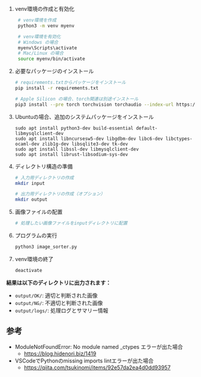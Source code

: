 1. venv環境の作成と有効化

   ```sh
    # venv環境を作成
    python3 -m venv myenv

    # venv環境を有効化
    # Windows の場合
    myenv\Scripts\activate
    # Mac/Linux の場合
    source myenv/bin/activate
   ```

2. 必要なパッケージのインストール

    ```sh
    # requirements.txtからパッケージをインストール
    pip install -r requirements.txt

    # Apple Silicon の場合、torch関連は別途インストール
    pip3 install --pre torch torchvision torchaudio --index-url https://download.pytorch.org/whl/cu118
    ```

3. Ubuntuの場合、追加のシステムパッケージをインストール
    ```
    sudo apt install python3-dev build-essential default-libmysqlclient-dev
    sudo apt install libncursesw5-dev libgdbm-dev libc6-dev libctypes-ocaml-dev zlib1g-dev libsqlite3-dev tk-dev
    sudo apt install libssl-dev libmysqlclient-dev
    sudo apt install librust-libsodium-sys-dev
    ```

4. ディレクトリ構造の準備
    ```sh
    # 入力用ディレクトリの作成
    mkdir input

    # 出力用ディレクトリの作成（オプション）
    mkdir output
    ```

5. 画像ファイルの配置
    ```sh
    # 処理したい画像ファイルをinputディレクトリに配置
    ```

6. プログラムの実行
    ```sh
    python3 image_sorter.py
    ```

7. venv環境の終了
    ```sh
    deactivate
    ```

**結果は以下のディレクトリに出力されます：**

-   `output/OK/`: 適切と判断された画像
-   `output/NG/`: 不適切と判断された画像
-   `output/logs/`: 処理ログとサマリー情報

## 参考
- ModuleNotFoundError: No module named _ctypes エラーが出た場合
    - https://blog.hidenori.biz/1419
- VSCodeでPythonのmissing imports lintエラーが出た場合
    - https://qiita.com/tsukinomi/items/92e57da2ea4d0dd93957